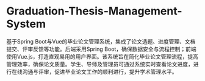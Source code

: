 # Graduation-Thesis-Management-System
基于Spring Boot与Vue的毕业论文管理系统，集成了论文选题、进度管理、文档提交、评审反馈等功能。后端采用Spring Boot，确保数据安全与流程控制；前端使用Vue.js，打造直观易用的用户界面。该系统旨在简化毕业论文管理流程，提高管理效率，确保论文质量。学生、导师及管理员可通过系统实时查看论文进度，进行在线沟通与评审，促进毕业论文工作的顺利进行，提升学术管理水平。
